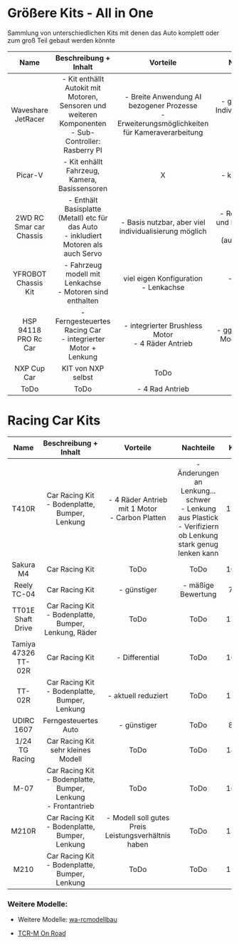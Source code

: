 # Größere Kits - All in One
Sammlung von unterschiedlichen Kits mit denen das Auto komplett oder zum groß Teil gebaut werden könnte

| Name | Beschreibung + Inhalt | Vorteile | Nachteile | Kosten | Link | 
| :--: | :-------------------: | :------: | :-------: | :----: | :--: |
| Waveshare JetRacer | - Kit enthällt Autokit mit Motoren, Sensoren und weiteren Komponenten <br> - Sub-Controller: Rasberry PI | - Breite Anwendung AI bezogener Prozesse <br> - Erweiterungsmöglichkeiten für Kameraverarbeitung | - ggf. weniger Individualisierung möglich <br> - teuer | 279,90€ | [Berrybase](https://www.berrybase.de/waveshare-jetracer-professional-ros-ai-zubehoer-kit-autonomes-fahren-und-ai-projekte?c=2703#) | 
| Picar-V | - Kit enhällt Fahrzeug, Kamera, Basissensoren | X | - kein Bumper | 79,99$ | [SundFounder](https://www.sunfounder.com/collections/robotics/products/smart-video-car)
| 2WD RC Smar car Chassis | - Enthält Basisplatte (Metall) etc für das Auto <br> - inkludiert Motoren als auch Servo | - Basis nutzbar, aber viel individualisierung möglich | - Reifen, Servo und Motoren ggf. unnötig (austauschen)| 62,95€ | [ROBOTER](https://www.roboter-bausatz.de/p/2wd-rc-smart-car-chassis) |
| YFROBOT Chassis Kit | - Fahrzeug modell mit Lenkachse <br> - Motoren sind enthalten | viel eigen Konfiguration <br> - Lenkachse | - Motoren unnötig | 54,40€ <br> 49,90€ | [ebay](https://www.ebay.de/itm/156085410313) <br> [Funduino](https://funduinoshop.com/diy-werkstatt/bausaetze/chassis/yfrobot-chassis-kit-mit-lenkachse)
 | HSP 94118 PRO Rc Car | - Ferngesteuertes Racing Car <br> - integrierter Motor + Lenkung | - integrierter Brushless Motor <br> - 4 Räder Antrieb | - ggf. schwerere Modifikationen | 125$ - 145$ | [Alibaba](https://www.alibaba.com/product-detail/HSP-94118-PRO-Rc-Car-1_60573351900.html)
 | NXP Cup Car | KIT von NXP selbst | ToDo | Todo | ? | [NXP Gitbook](https://nxp.gitbook.io/nxp-cup/2024-nxp-cup-using-mr-b3rb/getting-started-with-mr-b3rb)
 | ToDo | ToDo | - 4 Rad Antrieb | - teurer | 179,95€ | [Berlinski](https://www.modellbau-berlinski.de/rc-fahrzeuge-und-zubehoer/autos-und-zubehoer/elektro-onroad/t410r-1_10-4wd-touring-car-racing-kit)

 # Racing Car Kits
| Name | Beschreibung + Inhalt | Vorteile | Nachteile | Kosten | Link | weitere Infos |
| :--: | :-------------------: | :------: | :-------: | :----: | :--: | :-----------: |
| T410R | Car Racing Kit <br> - Bodenplatte, Bumper, Lenkung | - 4 Räder Antrieb mit 1 Motor <br> - Carbon Platten | - Änderungen an Lenkung... schwer <br> - Lenkung aus Plastick <br> - Verifiziern ob Lenkung stark genug lenken kann | 179,95€ | [Berlinski](https://www.modellbau-berlinski.de/rc-fahrzeuge-und-zubehoer/autos-und-zubehoer/elektro-onroad/t410r-1_10-4wd-touring-car-racing-kit) | [Fazit Video](https://www.youtube.com/watch?v=ygbi7cgdRmU) <br> [Fahrt 1](https://www.youtube.com/watch?v=MqAf437YUDs) <br> [Fahrt 2](https://www.youtube.com/watch?v=B4C-TcFA9as) <br> [Fahrt 3](https://www.youtube.com/watch?v=vCl3c6_rK2o) | 
| Sakura M4 | Car Racing Kit | ToDo | ToDo | 108,95€ | [Berlinsiki](https://www.modellbau-berlinski.de/rc-fahrzeuge-und-zubehoer/autos-und-zubehoer/elektro-onroad/sakura-m4-m-chassis-4wd-tourenwagen-1_10-bausatz) | X |
| Reely TC-04 | Car Racing Kit | - günstiger | - mäßige Bewertung | 73,99€ | [Contrad](https://www.conrad.de/de/p/reely-tc-04-onroad-chassis-1-10-rc-modellauto-elektro-strassenmodell-allradantrieb-4wd-arr-1406735.html) | X | 
| TT01E Shaft Drive | Car Racing Kit <br> - Bodenplatte, Bumper, Lenkung, Räder | ToDo | ToDo | 139,33€ |[Ebay](https://www.ebay.de/itm/125555400870) | X |
| Tamiya 47326 TT-02R | Car Racing Kit | - Differential | ToDo | 160,98€ | [haertle](https://www.haertle.de/RC+Modellbau/RC+Autos/TAMIYA+47326+TT+02R+Chassis+Kit+RC+Tourenwagen+Bausatz+1+10.html) | X |
| TT-02R | Car Racing Kit <br> - Bodenplatte, Bumper, Lenkung | - aktuell reduziert | ToDo | 119,95€ | [Berlinski](https://www.modellbau-berlinski.de/rc-fahrzeuge-und-zubehoer/autos-und-zubehoer/elektro-onroad/tt-02r-race-chassis-kit-1_10-tuning) | X |
| UDIRC 1607 | Ferngesteuertes Auto | - günstiger | ToDo | 88,89€ | [Kaufland](https://www.kaufland.de/product/473507470/) | X |
| 1/24 TG Racing | Car Racing Kit <br> sehr kleines Modell | ToDo | ToDo | 189,99$ | [Amazon](https://www.amazon.com/Abendor-Racing-Carbon-Assembled-Wheels/dp/B0CNQ5J82Y) | - [weiteres Modell](https://de.aliexpress.com/item/1005005292720617.html) |
| M-07 | Car Racing Kit <br> - Bodenplatte, Bumper, Lenkung <br> - Frontantrieb | ToDo | ToDo | 169,99€ | [Berlinski](https://www.modellbau-berlinski.de/rc-fahrzeuge-und-zubehoer/autos-und-zubehoer/elektro-onroad/m-07-concept-chassis-kit-1_10-2wd-frontantrieb) | X |
| M210R | Car Racing Kit <br> - Bodenplatte, Bumper, Lenkung | - Modell soll gutes Preis Leistungsverhältnis haben | ToDo | 158,95€ | [Berlinski](https://www.modellbau-berlinski.de/rc-fahrzeuge-und-zubehoer/autos-und-zubehoer/elektro-onroad/m210r-1_10-on-road-4wd-m-chassis-kohlefaser-bausatz) | - [Fahrt Video](https://www.youtube.com/watch?v=8EngTBY8sZw) |
| M210 | Car Racing Kit <br> - Bodenplatte, Bumper, Lenkung | ToDo | ToDo |119,95€ | [Berlinski](https://www.modellbau-berlinski.de/rc-fahrzeuge-und-zubehoer/autos-und-zubehoer/elektro-onroad/m210-1_10-on-road-4wd-m-chassis-kohlefaser-bausatz) | - [Review](https://www.youtube.com/watch?v=-ci_-a7N_28) <br> - [Fahrvideo](https://www.youtube.com/watch?v=yJPYrHEhgeY) |

### Weitere Modelle:
- Weitere Modelle: [wa-rcmodellbau](https://www.wa-rcmodellbau.de/navi.php?k=636&suche=&Sortierung=3&af=0)

- [TCR-M On Road](https://www.wa-rcmodellbau.de/TCR-M-On-Road-Car-KIT)

